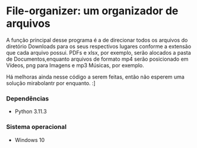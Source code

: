 # File-organizer: um organizador de arquivos

A função principal desse programa é a de direcionar todos os arquivos do diretório Downloads para os seus respectivos lugares conforme a extensão que cada arquivo possui. PDFs e xlsx, por exemplo, serão alocados a pasta de Documentos,enquanto arquivos de formato mp4 serão posicionado em Vídeos, png para Imagens e mp3 Músicas, por exemplo.

Há melhoras ainda nesse código a serem feitas, então não esperem uma solução mirabolantr por enquanto. :]

### Dependências
- Python 3.11.3

### Sistema operacional
- Windows 10
